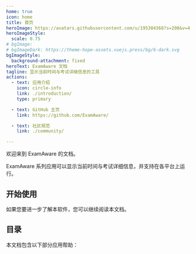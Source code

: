 ```yaml
---
home: true
icon: home
title: 首页
heroImage: https://avatars.githubusercontent.com/u/195304368?s=200&v=4
heroImageStyle:
  scale: 0.75
# bgImage: 
# bgImageDark: https://theme-hope-assets.vuejs.press/bg/6-dark.svg
bgImageStyle:
  background-attachment: fixed
heroText: ExamAware 文档
tagline: 显示当前时间与考试详细信息的工具
actions:
  - text: 应用介绍
    icon: circle-info
    link: ./introduction/
    type: primary

  - text: GitHub 主页
    link: https://github.com/ExamAware/

  - text: 社区规范
    link: ./community/

---
```


欢迎来到 ExamAware 的文档。

ExamAware 系列应用可以显示当前时间与考试详细信息，并支持在各平台上运行。

## 开始使用

<div class="vp-card-container">
  <VPCard
    title="应用选择"
    desc="了解如何根据实际情况选择应用与使用前的准备。"
    link="./introduction/choose.md"
  />
  <VPCard
    title="关于我们"
    desc="了解开发团队与如何加入我们。"
    link="./introduction/about.md"
  />
</div>

如果您要进一步了解本软件，您可以继续阅读本文档。

## 目录

本文档包含以下部分应用帮助：

<div class="vp-card-container">
  <VPCard
    title="桌面端应用帮助"
    desc="了解桌面端应用的使用方法。"
    link="./app/"
  />
  <VPCard
    title="网页端应用帮助"
    desc="了解网页端应用使用方法和部署教程。"
    link="./web/"
  />
  <VPCard
    title="集控帮助"
    desc="了解集控使用方法和部署教程。"
    link="./management/"
  />
</div>
